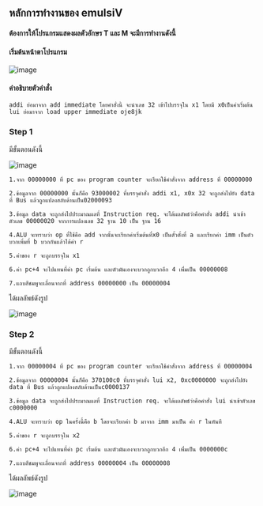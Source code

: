 ## หลักการทำงานของ emulsiV
#### ต้องการให้โปรแกรมแสดงผลตัวอักษร T และ M จะมีการทำงานดังนี้

#### เริ่มต้นหน้าตาโปรแกรม

![image](https://user-images.githubusercontent.com/98943546/160089003-32543c05-3298-4dde-8e05-c354e6d83c74.png)

#### คำอธิบายตัวคำสั่ง

    addi ย่อมาจาก add immediate โดยคำสั่งนี้ จะนำเลข 32 เข้าไปบรรจุใน x1 โดยมี x0เป็นค่าเริ่มต้น
    lui ย่อมาจาก load upper immediate oje8jk

### Step 1
มีขั้นตอนดังนี้

![image](https://user-images.githubusercontent.com/98943546/160092088-90be9612-2a09-4831-9be9-727ec0b0616b.png)

    1.จาก 00000000 ที่ pc ของ program counter จะเรียกใช้คำสั่งจาก address ที่ 00000000

    2.ข้อมูลจาก 00000000 นั้นก็คือ 93000002 ที่บรรจุคำสั่ง addi x1, x0x 32 จะถูกส่งไปยัง data ที่ Bus แล้วถูกแปลงสลับด้านเป็น02000093

    3.ข้อมูล data จะถูกส่งไปประมาณผลที่ Instruction req. จะได้ผลลัพธ์ว่าคือคำสั่ง addi นำเข้าตัวเลข 00000020 จากการแปลงเลข 32 ฐาน 10 เป็น ฐาน 16
    
    4.ALU จะทราบว่า op ที่ใช้คือ add จากนั้นจะเรียกค่าเริ่มต้นที่x0 เป็นตั้วตั้งที่ a และเรียกค่า imm เป็นตัวบวกเพิ่มที่ b บวกกันแล้วได้ค่า r
    
    5.ค่าของ r จะถูกบรรจุใน x1
    
    6.ค่า pc+4 จะไปแทนที่ค่า pc เริ่มต้น และตัวมันเองจะบวกถูกบวกอีก 4 เพิ่่มเป็น 00000008
    
    7.แถบสีชมพูจะเลื่อนจากที่ address 00000000 เป็น 00000004 
 
 ได้ผลลัพธ์ดังรูป
 
 ![image](https://user-images.githubusercontent.com/98943546/160092707-d520da4d-4f39-4b94-b758-d71cff4e2edc.png)

### Step 2

มีขั้นตอนดังนี้

    1.จาก 00000004 ที่ pc ของ program counter จะเรียกใช้คำสั่งจาก address ที่ 00000004

    2.ข้อมูลจาก 00000004 นั้นก็คือ 370100c0 ที่บรรจุคำสั่ง lui x2, 0xc0000000 จะถูกส่งไปยัง data ที่ Bus แล้วถูกแปลงสลับด้านเป็นc0000137

    3.ข้อมูล data จะถูกส่งไปประมาณผลที่ Instruction req. จะได้ผลลัพธ์ว่าคือคำสั่ง lui นำเข้าตัวเลข c0000000 
    
    4.ALU จะทราบว่า op ในครั้งนี้คือ b โดยจะเรียกค่า b มาจาก imm มาเป็น ค่า r ในทันที
    
    5.ค่าของ r จะถูกบรรจุใน x2
    
    6.ค่า pc+4 จะไปแทนที่ค่า pc เริ่มต้น และตัวมันเองจะบวกถูกบวกอีก 4 เพิ่่มเป็น 0000000c
    
    7.แถบสีชมพูจะเลื่อนจากที่ address 00000004 เป็น 00000008
  
 ได้ผลลัพธ์ดังรูป 
 
 ![image](https://user-images.githubusercontent.com/98943546/160095748-a1d7f579-e58c-44ae-ae26-28bf009cb8a5.png)

